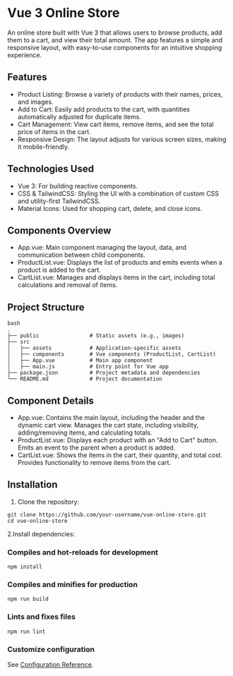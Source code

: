 # Vue 3 Online Store

An online store built with Vue 3 that allows users to browse products, add them to a cart, and view their total amount. The app features a simple and responsive layout, with easy-to-use components for an intuitive shopping experience.

## Features
- Product Listing: Browse a variety of products with their names, prices, and images.
- Add to Cart: Easily add products to the cart, with quantities automatically adjusted for duplicate items.
- Cart Management: View cart items, remove items, and see the total price of items in the cart.
- Responsive Design: The layout adjusts for various screen sizes, making it mobile-friendly.

## Technologies Used
- Vue 3: For building reactive components.
- CSS & TailwindCSS: Styling the UI with a combination of custom CSS and utility-first TailwindCSS.
- Material Icons: Used for shopping cart, delete, and close icons.

## Components Overview
- App.vue: Main component managing the layout, data, and communication between child components.
- ProductList.vue: Displays the list of products and emits events when a product is added to the cart.
- CartList.vue: Manages and displays items in the cart, including total calculations and removal of items.

## Project Structure
```
bash
.
├── public                # Static assets (e.g., images)
├── src
│   ├── assets            # Application-specific assets
│   ├── components        # Vue components (ProductList, CartList)
│   ├── App.vue           # Main app component
│   ├── main.js           # Entry point for Vue app
├── package.json          # Project metadata and dependencies
└── README.md             # Project documentation
```

## Component Details
- App.vue: Contains the main layout, including the header and the dynamic cart view. Manages the cart state, including visibility, adding/removing items, and calculating totals.
- ProductList.vue: Displays each product with an "Add to Cart" button. Emits an event to the parent when a product is added.
- CartList.vue: Shows the items in the cart, their quantity, and total cost. Provides functionality to remove items from the cart.

## Installation

1. Clone the repository:
 ```
git clone https://github.com/your-username/vue-online-store.git
cd vue-online-store
```
2.Install dependencies:

### Compiles and hot-reloads for development
```
npm install
```

### Compiles and minifies for production
```
npm run build
```

### Lints and fixes files
```
npm run lint
```

### Customize configuration
See [Configuration Reference](https://cli.vuejs.org/config/).
